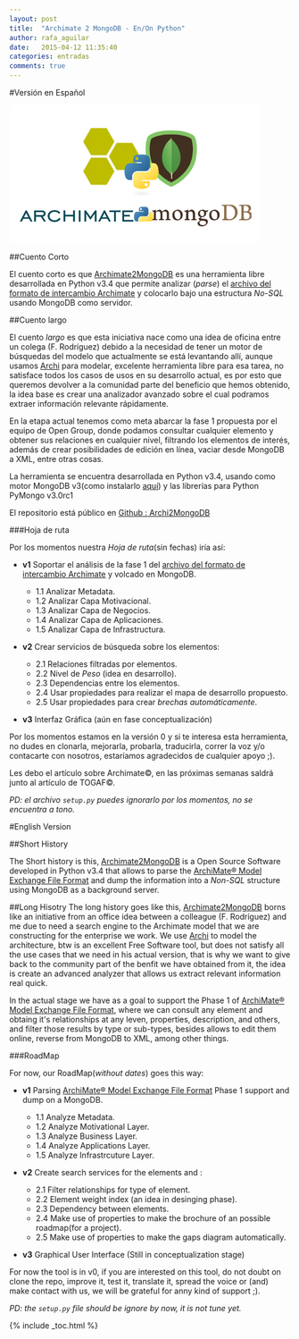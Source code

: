 ```yaml
---
layout: post
title:  "Archimate 2 MongoDB - En/On Python"
author: rafa_aguilar
date:   2015-04-12 11:35:40
categories: entradas
comments: true
---
```


#Versión en Español

![Experimental Logo][a2mlogo]

##Cuento Corto

El cuento corto es que [Archimate2MongoDB][a2m] es una herramienta libre desarrollada en Python v3.4 que permite analizar (*parse*) el [archivo del formato de intercambio Archimate][AFF] y colocarlo bajo una estructura *No-SQL* usando MongoDB como servidor.

##Cuento largo

El cuento *largo* es que esta iniciativa nace como una idea de oficina entre un colega (F. Rodríguez) debido a la necesidad de tener un motor de búsquedas del modelo que actualmente se está levantando allí, aunque usamos [Archi][archi] para modelar, excelente herramienta libre para esa tarea, no satisface todos los casos de usos en su desarrollo actual, es por esto que queremos devolver a la comunidad parte del beneficio que hemos obtenido, la idea base es crear una analizador avanzado sobre el cual podramos extraer información relevante rápidamente.

En la etapa actual tenemos como meta abarcar la fase 1 propuesta por el equipo de Open Group, donde podamos consultar cualquier elemento y obtener sus relaciones en cualquier nivel, filtrando los elementos de interés, además de crear posibilidades de edición en línea, vaciar desde MongoDB a XML, entre otras cosas.

La herramienta se encuentra desarrollada en Python v3.4, usando como motor MongoDB v3(como instalarlo [aquí][mongo]) y las librerías para Python PyMongo v3.0rc1

El repositorio está público en [Github : Archi2MongoDB][aca] 

###Hoja de ruta

Por los momentos nuestra *Hoja de ruta*(sin fechas) iría así: 

 - **v1** Soportar el análisis de la fase 1 del [archivo del formato de intercambio Archimate][AFF] y volcado en MongoDB.  
   - 1.1 Analizar Metadata.
   - 1.2 Analizar Capa Motivacional.
   - 1.3 Analizar Capa de Negocios.
   - 1.4 Analizar Capa de Aplicaciones.
   - 1.5 Analizar Capa de Infrastructura.
  
 - **v2** Crear servicios de búsqueda sobre los elementos:
   - 2.1 Relaciones filtradas por elementos.
   - 2.2 Nivel de *Peso* (idea en desarrollo).
   - 2.3 Dependencias entre los elementos.
   - 2.4 Usar propiedades para realizar el mapa de desarrollo propuesto.
   - 2.5 Usar propiedades para crear *brechas automáticamente*.
    
- **v3** Interfaz Gráfica (aún en fase conceptualización)

Por los momentos estamos en la versión 0 y si te interesa esta herramienta, no dudes en clonarla, mejorarla, probarla, traducirla, correr la voz y/o contacarte con nosotros, estaríamos agradecidos de cualquier apoyo ;).

Les debo el artículo sobre Archimate&copy;, en las próximas semanas saldrá junto al artículo de TOGAF&copy;.

_PD: el archivo `setup.py` puedes ignorarlo por los momentos, no se encuentra a tono._

#English Version

##Short History

The Short history is this,  [Archimate2MongoDB][a2m] is a Open Source Software developed in Python v3.4 that allows to parse the [ArchiMate® Model Exchange File Format][AFF] and dump the information into a *Non-SQL* structure using MongoDB as a background server.

##Long Hisotry
The long history goes like this, [Archimate2MongoDB][a2m] borns like an initiative from an office idea  between a colleague (F. Rodríguez) and me due to need a search engine to the Archimate model that we are constructing for the enterprise we work. We use [Archi][archi] to model the architecture, btw is an excellent Free Software tool, but does not satisfy all the use cases that we need in his actual version, that is why we want to give back to the community part of the benfit we have obtained from it, the idea is create an advanced analyzer that allows us extract relevant information real quick.

In the actual stage we have as a goal to support the Phase 1 of [ArchiMate® Model Exchange File Format][AFF], where we can consult any element and obtaing it's relationships at any leven, properties, description, and others, and filter those results by type or sub-types, besides allows to edit them online, reverse from MongoDB to XML, among other things.

###RoadMap

For now, our RoadMap(*without dates*) goes this way:

- **v1** Parsing [ArchiMate® Model Exchange File Format][AFF] Phase 1 support and dump on a MongoDB.
   - 1.1 Analyze Metadata.
   - 1.2 Analyze Motivational Layer.
   - 1.3 Analyze Business Layer.
   - 1.4 Analyze Applications Layer.
   - 1.5 Analyze Infrastrcuture Layer.
  
 - **v2** Create search services for the elements and :
   - 2.1 Filter relationships for type of element.
   - 2.2 Element weight index (an idea in desinging phase).
   - 2.3 Dependency between elements.
   - 2.4 Make use of properties to make the brochure of an possible roadmap(for a project).
   - 2.5 Make use of properties to make the gaps diagram automatically.
    
- **v3** Graphical User Interface (Still in conceptualization stage)

For now the tool is in v0, if you are interested on this tool, do not doubt on clone the repo, improve it, test it, translate it, spread the voice or (and) make contact with us, we will be grateful for anny kind of support ;).

_PD: the `setup.py` file should be ignore by now, it is not tune yet._

[a2m]:https://github.com/RafaAguilar/archi2mongodb
[AFF]:http://www.opengroup.org/subjectareas/enterprise/archimate/model-exchange-file-format
[archi]:www.archimatetool.com
[mongo]:http://rafaaguilar.github.io/entradas/mongo-30-en-rhel-5/
[aca]:https://github.com/RafaAguilar/archi2mongodb/
[a2mlogo]:/images/archi2mongo.png
{% include _toc.html %}
